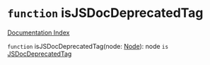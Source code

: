 # `function` isJSDocDeprecatedTag

[Documentation Index](../README.md)

`function` isJSDocDeprecatedTag(node: [Node](../interface.Node/README.md)): node `is` [JSDocDeprecatedTag](../interface.JSDocDeprecatedTag/README.md)
